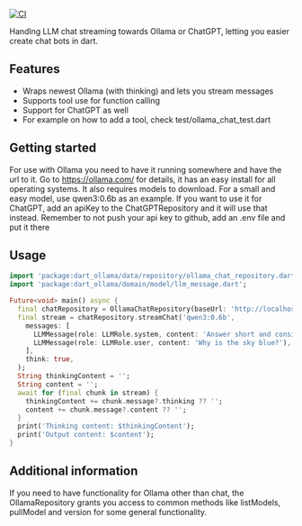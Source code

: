 [![CI](https://github.com/brynjen/dart-ollama/actions/workflows/ci.yaml/badge.svg)](https://github.com/brynjen/dart-ollama/actions/workflows/ci.yaml)

Handlng LLM chat streaming towards Ollama or ChatGPT, letting you easier create
chat bots in dart.

## Features

* Wraps newest Ollama (with thinking) and lets you stream messages
* Supports tool use for function calling
* Support for ChatGPT as well
* For example on how to add a tool, check test/ollama_chat_test.dart

## Getting started
For use with Ollama you need to have it running somewhere and have the url to it.
Go to https://ollama.com/ for details, it has an easy install for all operating systems.
It also requires models to download. For a small and easy model, use qwen3:0.6b as an example.
If you want to use it for ChatGPT, add an apiKey to the ChatGPTRepository and it will use
that instead. Remember to not push your api key to github, add an .env file and put it there

## Usage

```dart
import 'package:dart_ollama/data/repository/ollama_chat_repository.dart';
import 'package:dart_ollama/domain/model/llm_message.dart';

Future<void> main() async {
  final chatRepository = OllamaChatRepository(baseUrl: 'http://localhost:11434');
  final stream = chatRepository.streamChat('qwen3:0.6b',
    messages: [
      LLMMessage(role: LLMRole.system, content: 'Answer short and consise'),
      LLMMessage(role: LLMRole.user, content: 'Why is the sky blue?'),
    ],
    think: true,
  );
  String thinkingContent = '';
  String content = '';
  await for (final chunk in stream) {
    thinkingContent += chunk.message?.thinking ?? '';
    content += chunk.message?.content ?? '';
  }
  print('Thinking content: $thinkingContent');
  print('Output content: $content');
}
```

## Additional information
If you need to have functionality for Ollama other than chat, the OllamaRepository grants you access to common methods
like listModels, pullModel and version for some general functionality.